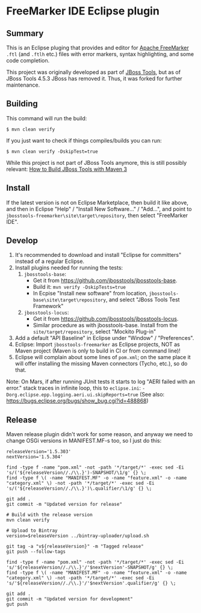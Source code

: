 # FreeMarker IDE Eclipse plugin

## Summary

This is an Eclipse pluging that provides and editor for [Apache FreeMarker](https://freemarker.apache.org/) `.ftl` (and `.ftlh` etc.) files with error markers, syntax highlighting, and some code completion.

This project was originally developed as part of [JBoss Tools](http://jboss.org/tools), but as of JBoss Tools 4.5.3 JBoss has removed it.
Thus, it was forked for further maintenance.

## Building

This command will run the build:

    $ mvn clean verify

If you just want to check if things compiles/builds you can run:

    $ mvn clean verify -DskipTest=true

While this project is not part of JBoss Tools anymore, this is still possibly relevant:
[How to Build JBoss Tools with Maven 3](https://github.com/jbosstools/jbosstools-devdoc/blob/master/building/how_to_build_jbosstools_4.adoc)

## Install

If the latest version is not on Eclipse Marketplace, then build it like above, and then in Eclipse
"Help" / "Install New Software..." / "Add...", and point to `jbosstools-freemarker\site\target\repository`,
then select "FreeMarker IDE".

## Develop

1. It's recommended to download and install "Eclipse for committers" instead of a regular Eclipse.
2. Install plugins needed for running the tests:
   1. `jbosstools-base`:
      - Get it from <https://github.com/jbosstools/jbosstools-base>.
      - Build it: `mvn verify -DskipTests=true`
      - In Ecpise "Install new software" from location, `jbosstools-base\site\target\repository`, and select "JBoss Tools Test Framework"
   2. `jbosstools-locus`:
      - Get it from <https://github.com/jbosstools/jbosstools-locus>.
      - Similar procedure as with jbosstools-base. Install from the `site/target/repository`, select "Mockito Plug-in"
3. Add a default "API Baseline" in Eclipse under "Window" / "Preferences".
4. Eclipse: Import `jbosstools-freemarker` as Eclipse projects, NOT as Maven project (Maven is only to build in CI or from command line)!
5. Eclipse will complain about some lines of `pom.xml`; on the same place it will offer installing the missing Maven connectors (Tycho, etc.), so do that.

Note:
On Mars, if after running JUnit tests it starts to log "AERI failed with an error." stack traces in infinite loop, this
to `eclipse.ini`: `-Dorg.eclipse.epp.logging.aeri.ui.skipReports=true`
(See also: <https://bugs.eclipse.org/bugs/show_bug.cgi?id=488868>)

## Release

Maven release plugin didn't work for some reason, and anyway we need to change OSGi versions in MANIFEST.MF-s too, so I just do this:

```
releaseVersion='1.5.303'
nextVersion='1.5.304'

find -type f -name "pom.xml" -not -path '*/target/*' -exec sed -Ei 's/('${releaseVersion//./\\.}')-SNAPSHOT/\1/g' {} \;
find -type f \( -name "MANIFEST.MF" -o -name "feature.xml" -o -name "category.xml" \) -not -path '*/target/*' -exec sed -Ei 's/('${releaseVersion//./\\.}')\.qualifier/\1/g' {} \;

git add .
git commit -m "Updated version for release"

# Build with the release version
mvn clean verify

# Upload to Bintray
version=$releaseVersion ../bintray-uploader/upload.sh

git tag -a "v${releaseVersion}" -m "Tagged release"
git push --follow-tags

find -type f -name "pom.xml" -not -path '*/target/*' -exec sed -Ei 's/'${releaseVersion//./\\.}'/'$nextVersion'-SNAPSHOT/g' {} \;
find -type f \( -name "MANIFEST.MF" -o -name "feature.xml" -o -name "category.xml" \) -not -path '*/target/*' -exec sed -Ei 's/'${releaseVersion//./\\.}'/'$nextVersion'.qualifier/g' {} \;

git add .
git commit -m "Updated version for development"
gut push
```
